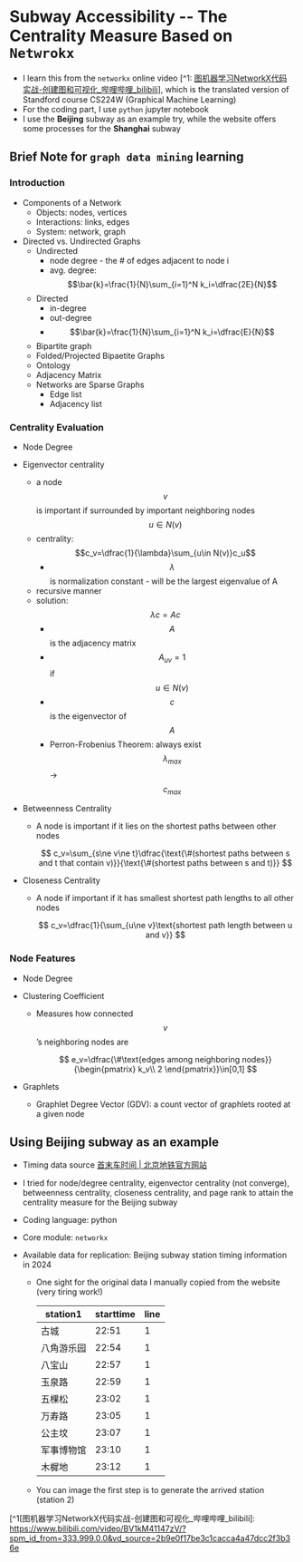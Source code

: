 # Subway Accessibility -- The Centrality Measure Based on `Netwrokx`

- I learn this from the `networkx` online video [^1: [图机器学习NetworkX代码实战-创建图和可视化_哔哩哔哩_bilibili](https://www.bilibili.com/video/BV1kM41147zV/?spm_id_from=333.999.0.0&vd_source=2b9e0f17be3c1cacca4a47dcc2f3b36e)], which is the translated version of Standford course CS224W (Graphical Machine Learning)
- For the coding part, I use `python` jupyter notebook
- I use the **Beijing** subway as an example try, while the website offers some processes for the **Shanghai** subway

## Brief Note for `graph data mining` learning

### Introduction

- Components of a Network
  - Objects: nodes, vertices
  - Interactions: links, edges
  - System: network, graph
- Directed vs. Undirected Graphs
  - Undirected
    - node degree - the # of edges adjacent to node i
    - avg. degree: $$\bar{k}=\frac{1}{N}\sum_{i=1}^N k_i=\dfrac{2E}{N}$$
  - Directed
    - in-degree
    - out-degree
    - $$\bar{k}=\frac{1}{N}\sum_{i=1}^N k_i=\dfrac{E}{N}$$
  - Bipartite graph
  - Folded/Projected Bipaetite Graphs
  - Ontology
  - Adjacency Matrix
  - Networks are Sparse Graphs
    - Edge list
    - Adjacency list

### Centrality Evaluation

- Node Degree

- Eigenvector centrality

  - a node $$v$$ is important if surrounded by important neighboring nodes $$u\in N(v)$$
  - centrality: $$c_v=\dfrac{1}{\lambda}\sum_{u\in N(v)}c_u$$
    - $$\lambda$$ is normalization constant - will be the largest eigenvalue of A
  - recursive manner
  - solution: $$\lambda c=Ac$$
    - $$A$$ is the adjacency matrix
    - $$A_{uv} =1$$  if $$u\in N(v)$$
    - $$c$$ is the eigenvector of $$A$$
    - Perron-Frobenius Theorem: always exist $$\lambda_{max}$$ → $$c_{max}$$

- Betweenness Centrality

  - A node is important if it lies on the shortest paths between other nodes


    $$ c_v=\sum_{s\ne v\ne t}\dfrac{\text{\#(shortest paths between s and t that contain v)}}{\text{\#(shortest paths between s and t)}} $$
    

- Closeness Centrality

  - A node if important if it has smallest shortest path lengths to all other nodes


    $$ c_v=\dfrac{1}{\sum_{u\ne v}\text{shortest path length between u and v}} $$
    

### Node Features

- Node Degree

- Clustering Coefficient

  - Measures how connected $$v$$’s neighboring nodes are
 

    $$ e_v=\dfrac{\#\text{edges among neighboring nodes}}{\begin{pmatrix} k_v\\ 2 \end{pmatrix}}\in[0,1] $$


- Graphlets

  - Graphlet Degree Vector (GDV): a count vector of graphlets rooted at a given node



## Using Beijing subway as an example

- Timing data source [首末车时间 | 北京地铁官方网站](https://www.bjsubway.com/station/smcsj/)
- I tried for node/degree centrality, eigenvector centrality (not converge), betweenness centrality, closeness centrality, and page rank to attain the centrality measure for the Beijing subway

- Coding language: python

- Core module: `networkx`

- Available data for replication: Beijing subway station timing information in 2024

  - One sight for the original data I manually copied from the website (very tiring work!)

    | station1   | starttime | line |
    | ---------- | --------- | ---- |
    | 古城       | 22:51     | 1    |
    | 八角游乐园 | 22:54     | 1    |
    | 八宝山     | 22:57     | 1    |
    | 玉泉路     | 22:59     | 1    |
    | 五棵松     | 23:02     | 1    |
    | 万寿路     | 23:05     | 1    |
    | 公主坟     | 23:07     | 1    |
    | 军事博物馆 | 23:10     | 1    |
    | 木樨地     | 23:12     | 1    |

  - You can image the first step is to generate the arrived station (station 2)



[^1[图机器学习NetworkX代码实战-创建图和可视化_哔哩哔哩_bilibili]: https://www.bilibili.com/video/BV1kM41147zV/?spm_id_from=333.999.0.0&vd_source=2b9e0f17be3c1cacca4a47dcc2f3b36e
